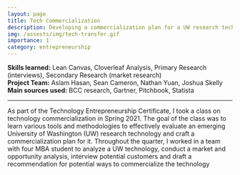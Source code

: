 ```yaml
---
layout: page
title: Tech Commercialization
description: Developing a commercialization plan for a UW research technology 
img: /assests/img/tech-transfer.gif
importance: 1
category: entrepreneurship 
---
```


**Skills learned:** Lean Canvas, Cloverleaf Analysis, Primary Research (interviews), Secondary Research (market research) \
**Project Team:** Aslam Hasan, Sean Cameron, Nathan Yuan, Joshua Skelly\
**Main sources used:** BCC research, Gartner, Pitchbook, Statista
<hr>

As part of the Technology Entrepreneurship Certificate, I took a class on technology commercialization in Spring 2021. The goal of the class was to learn various tools and methodologies to effectively evaluate an emerging University of Washington (UW) research technology and craft a commercialization plan for it. Throughout the quarter, I worked in a team with four MBA student to analyze a UW technology, conduct a market and opportunity analysis, interview potential customers and draft a recommendation for potential ways to commercialize the technology
